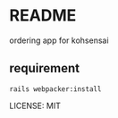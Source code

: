 # README

ordering app for kohsensai

## requirement

```
rails webpacker:install
```

LICENSE: MIT
